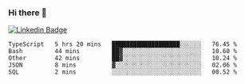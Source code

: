 ### Hi there 👋

[![Linkedin Badge](https://img.shields.io/badge/-Adroaldo%20Pagliari-6633cc?style=flat-square&logo=Linkedin&logoColor=white&link=https://www.linkedin.com/in/adroaldo-pagliari-5856363b/)](https://www.linkedin.com/in/adroaldo-pagliari-5856363b/)

<!--
**adroaldopagliari/adroaldopagliari** is a ✨ _special_ ✨ repository because its `README.md` (this file) appears on your GitHub profile.

Here are some ideas to get you started:

- 🔭 I’m currently working on ...
- 🌱 I’m currently learning ...
- 👯 I’m looking to collaborate on ...
- 🤔 I’m looking for help with ...
- 💬 Ask me about ...
- 📫 How to reach me: ...
- 😄 Pronouns: ...
- ⚡ Fun fact: ...
-->

<!--START_SECTION:waka-->
```text
TypeScript   5 hrs 20 mins   ███████████████████░░░░░░   76.45 % 
Bash         44 mins         ██▓░░░░░░░░░░░░░░░░░░░░░░   10.60 % 
Other        42 mins         ██▓░░░░░░░░░░░░░░░░░░░░░░   10.24 % 
JSON         8 mins          ▓░░░░░░░░░░░░░░░░░░░░░░░░   02.06 % 
SQL          2 mins          ░░░░░░░░░░░░░░░░░░░░░░░░░   00.52 % 
```
<!--END_SECTION:waka-->
